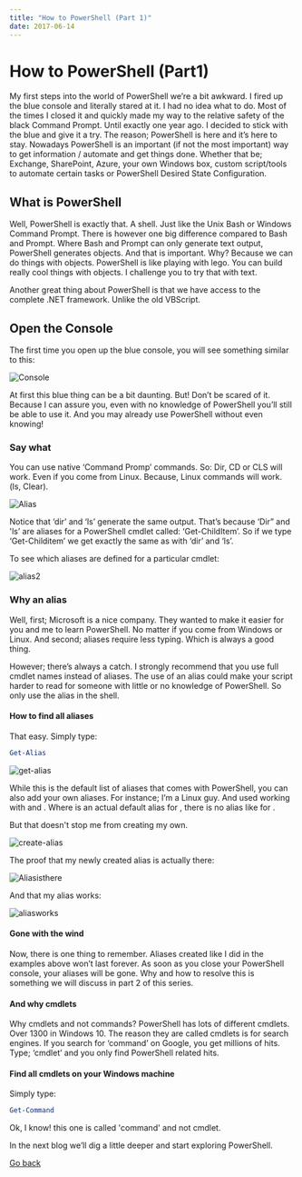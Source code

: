 ```yaml
---
title: "How to PowerShell (Part 1)"
date: 2017-06-14
---
```


# How to PowerShell (Part1)

My first steps into the world of PowerShell we’re a bit awkward. I fired up the blue console and literally stared at it. I had no idea what to do. Most of the times I closed it and quickly made my way to the relative safety of the black Command Prompt. Until exactly one year ago. I decided to stick with the blue and give it a try. The reason; PowerShell is here and it’s here to stay. Nowadays PowerShell is an important (if not the most important) way to get information / automate and get things done. Whether that be; Exchange, SharePoint, Azure, your own Windows box, custom script/tools to automate certain tasks or PowerShell Desired State Configuration.

## What is PowerShell

Well, PowerShell is exactly that. A shell. Just like the Unix Bash or Windows Command Prompt. There is however one big difference compared to Bash and Prompt. Where Bash and Prompt can only generate text output, PowerShell generates objects. And that is important. Why? Because we can do things with objects. PowerShell is like playing with lego. You can build really cool things with objects. I challenge you to try that with text.

Another great thing about PowerShell is that we have access to the complete .NET framework. Unlike the old VBScript.

## Open the Console

The first time you open up the blue console, you will see something similar to this:

![Console](https://codeinblue.files.wordpress.com/2016/03/1.png)

At first this blue thing can be a bit daunting. But! Don’t be scared of it. Because I can assure you, even with no knowledge of PowerShell you’ll still be able to use it. And you may already use PowerShell without even knowing!


### Say what

You can use native ‘Command Promp’ commands. So: Dir, CD or CLS will work. Even if you come from Linux. Because, Linux commands will work. (ls, Clear).

![Alias](https://codeinblue.files.wordpress.com/2016/03/2.png)

Notice that ‘dir’ and ‘ls’ generate the same output. That’s because ‘Dir” and 'ls’ are aliases for a PowerShell cmdlet called: ‘Get-ChildItem’. So if we type ‘Get-Childitem’ we get exactly the same as with ‘dir’ and ‘ls’.


To see which aliases are defined for a particular cmdlet:

![alias2](https://codeinblue.files.wordpress.com/2016/03/4.png?)

### Why an alias

Well, first; Microsoft is a nice company. They wanted to make it easier for you and me to learn PowerShell. No matter if you come from Windows or Linux. And second; aliases require less typing. Which is always a good thing.

However; there’s always a catch. I strongly recommend that you use full cmdlet names instead of aliases. The use of an alias could make your script harder to read for someone with little or no knowledge of PowerShell. So only use the alias in the shell.

#### How to find all aliases

That easy. Simply type:

```PowerShell
Get-Alias
```

![get-alias](https://codeinblue.files.wordpress.com/2016/03/8.png?)

While this is the default list of aliases that comes with PowerShell, you can also add your own aliases. For instance; I’m a Linux guy. And used working with <cat> and <grep>.  Where <cat> is an actual default alias for <Get-Content>, there is no alias like <grep> for <Select-String>.

But that doesn't stop me from creating my own.

![create-alias](https://codeinblue.files.wordpress.com/2016/03/91.png?)

The proof that my newly created alias is actually there:

![Aliasisthere](https://codeinblue.files.wordpress.com/2016/03/101.png)

And that my alias works:

![aliasworks](https://codeinblue.files.wordpress.com/2016/03/11.png)

#### Gone with the wind

Now, there is one thing to remember. Aliases created like I did in the examples above won’t last forever. As soon as you close your PowerShell console, your aliases will be gone. Why and how to resolve this is something we will discuss in part 2 of this series.

#### And why cmdlets

Why cmdlets and not commands? PowerShell has lots of different cmdlets. Over 1300 in Windows 10. The reason they are called cmdlets is for search engines. If you search for ‘command’ on Google, you get millions of hits. Type; ‘cmdlet’ and you only find PowerShell related hits.

#### Find all cmdlets on your Windows machine

Simply type:

```PowerShell
Get-Command
````

Ok, I know! this one is called 'command' and not cmdlet. 

In the next blog we’ll dig a little deeper and start exploring PowerShell.

[Go back](https://mufana.github.io/blog)
